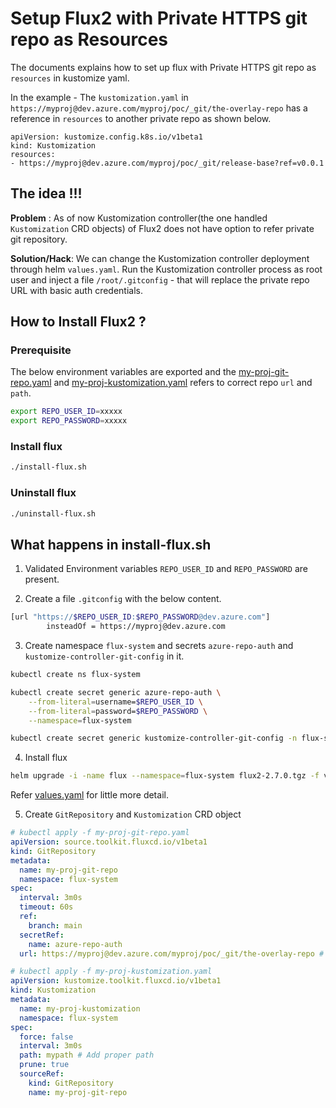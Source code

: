 # Setup Flux2 with Private HTTPS git repo as Resources
The documents explains how to set up flux with Private HTTPS git repo as `resources` in kustomize yaml.

In the example - The `kustomization.yaml` in `https://myproj@dev.azure.com/myproj/poc/_git/the-overlay-repo` has a reference in `resources` to another private repo as shown below.
```
apiVersion: kustomize.config.k8s.io/v1beta1
kind: Kustomization
resources:
- https://myproj@dev.azure.com/myproj/poc/_git/release-base?ref=v0.0.1
```

## The idea !!!

__Problem__ : As of now Kustomization controller(the one handled `Kustomization` CRD objects) of Flux2 does not have option to refer private git repository.

__Solution/Hack__: We can change the Kustomization controller deployment through helm `values.yaml`.  Run the Kustomization controller process as root user and inject a file `/root/.gitconfig` - that will replace the private repo URL with basic auth credentials.

## How to Install Flux2 ?

### Prerequisite

The below environment variables are exported and the [my-proj-git-repo.yaml](my-proj-git-repo.yaml) and [my-proj-kustomization.yaml](my-proj-kustomization.yaml) refers to correct repo `url` and `path`.
```sh
export REPO_USER_ID=xxxxx
export REPO_PASSWORD=xxxxx
```

### Install flux

```sh
./install-flux.sh
```
### Uninstall flux

```sh
./uninstall-flux.sh
```

## What happens in install-flux.sh

1. Validated Environment variables `REPO_USER_ID` and `REPO_PASSWORD` are present.

2. Create a file `.gitconfig` with the below content.
```sh
[url "https://$REPO_USER_ID:$REPO_PASSWORD@dev.azure.com"]
        insteadOf = https://myproj@dev.azure.com
```

3. Create namespace `flux-system` and secrets `azure-repo-auth` and `kustomize-controller-git-config` in it.
```sh
kubectl create ns flux-system

kubectl create secret generic azure-repo-auth \
    --from-literal=username=$REPO_USER_ID \
    --from-literal=password=$REPO_PASSWORD \
    --namespace=flux-system

kubectl create secret generic kustomize-controller-git-config -n flux-system --from-file=./.gitconfig
```

4. Install flux
```sh
helm upgrade -i -name flux --namespace=flux-system flux2-2.7.0.tgz -f values.yaml
```
Refer [values.yaml](values.yaml) for little more detail.

5. Create `GitRepository` and `Kustomization` CRD object
```yaml
# kubectl apply -f my-proj-git-repo.yaml
apiVersion: source.toolkit.fluxcd.io/v1beta1
kind: GitRepository
metadata:
  name: my-proj-git-repo
  namespace: flux-system
spec:
  interval: 3m0s
  timeout: 60s
  ref:
    branch: main
  secretRef:
    name: azure-repo-auth
  url: https://myproj@dev.azure.com/myproj/poc/_git/the-overlay-repo # Add proper url
```

```yaml
# kubectl apply -f my-proj-kustomization.yaml
apiVersion: kustomize.toolkit.fluxcd.io/v1beta1
kind: Kustomization
metadata:
  name: my-proj-kustomization
  namespace: flux-system
spec:
  force: false
  interval: 3m0s
  path: mypath # Add proper path
  prune: true
  sourceRef:
    kind: GitRepository
    name: my-proj-git-repo
```
